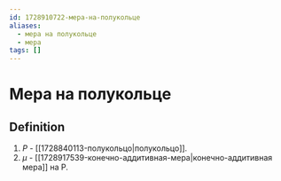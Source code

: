 ```yaml
---
id: 1728910722-мера-на-полукольце
aliases:
  - мера на полукольце
  - мера
tags: []
---
```


# Мера на полукольце
## Definition
1. $P$ - [[1728840113-полукольцо|полукольцо]].
2. $\mu$ - [[1728917539-конечно-аддитивная-мера|конечно-аддитивная мера]] на P.

